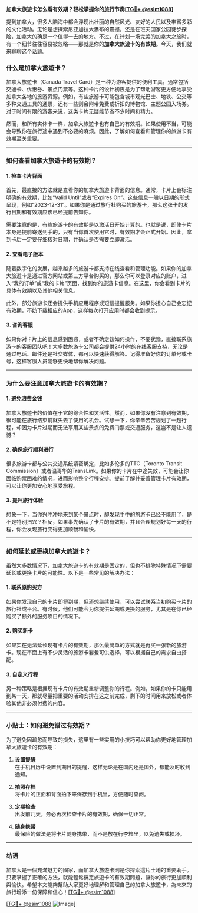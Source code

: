 **加拿大旅遊卡怎么看有效期？轻松掌握你的旅行节奏[[TG💪+ @esim1088](https://t.me/s/esim1088)]**

提到加拿大，很多人脑海中都会浮现出壮丽的自然风光、友好的人民以及丰富多彩的文化活动。无论是想探索尼亚加拉大瀑布的震撼，还是在班夫国家公园徒步探险，加拿大的确是一个值得一去的地方。不过，在计划一场完美的加拿大之旅时，有一个细节往往容易被忽略——那就是你的**加拿大旅遊卡的有效期**。今天，我们就来聊聊这个话题。

### 什么是加拿大旅遊卡？

加拿大旅遊卡（Canada Travel Card）是一种为游客提供的便利工具，通常包括交通卡、优惠券、景点门票等。这种卡片的设计初衷是为了帮助游客更方便地享受加拿大各地的旅游资源。例如，有些旅游卡可能包含城市观光巴士、地铁、公交等多种交通工具的通票，还有一些则会附带免费或折扣的博物馆、主题公园入场券。对于时间有限的游客来说，这类卡片无疑能节省不少时间和精力。

然而，和所有实体卡一样，加拿大旅遊卡也有自己的有效期。如果使用不当，可能会导致你在旅行途中遇到不必要的麻烦。因此，了解如何查看和管理你的旅游卡有效期至关重要。

---

### 如何查看加拿大旅遊卡的有效期？

#### 1. **检查卡片背面**
首先，最直接的方法就是查看你的加拿大旅遊卡背面的信息。通常，卡片上会标注明确的有效期，比如“Valid Until”或者“Expires On”。这些信息一般以日期的形式呈现，例如“2023-12-31”。如果你是通过旅行社购买的旅游卡，那么这张卡的发行日期和有效期应该已经提前告知你。

需要注意的是，有些旅游卡的有效期是以激活日开始计算的。也就是说，即使卡片本身是提前寄送到手的，只有当你首次使用它时，有效期才会正式开始。因此，拿到卡后一定要仔细核对日期，并确认是否需要立即激活。

#### 2. **查看电子版本**
随着数字化的发展，越来越多的旅游卡都支持在线查看和管理功能。如果你的加拿大旅遊卡是通过官方网站或第三方平台购买的，那么你可以登录对应的账户，进入“我的订单”或“我的卡片”页面，找到你的旅游卡信息。在这里，你会看到卡片的具体有效期以及其他相关信息。

此外，部分旅游卡还会提供手机应用程序或短信提醒服务。如果你担心自己会忘记有效期，不妨下载相应的App，这样每次打开应用时都会收到提示。

#### 3. **咨询客服**
如果你对卡片上的信息感到困惑，或者不确定该如何操作，不要犹豫，直接联系旅游卡的客服团队吧！大多数旅游卡公司都会提供24小时的在线客服支持，无论是通过电话、邮件还是社交媒体，都可以快速获得解答。记得准备好你的订单号或卡号，这样客服人员能够更快地帮你解决问题。

---

### 为什么要注意加拿大旅遊卡的有效期？

#### 1. **避免浪费金钱**
加拿大旅遊卡的价值在于它的综合性和灵活性。然而，如果你没有注意到有效期，很可能在旅行结束前就失去了使用的机会。试想一下，你辛辛苦苦规划了一趟行程，却因为卡片过期而无法享用某些景点的免费门票或交通服务，这岂不是让人遗憾？

#### 2. **确保旅行顺利进行**
很多旅游卡都与公共交通系统紧密绑定，比如多伦多的TTC（Toronto Transit Commission）或者温哥华的TransLink。如果你的卡片在中途失效，可能会让你面临购票困难的情况，进而影响整个行程安排。提前了解并妥善管理卡片有效期，可以让你更加安心地享受旅程。

#### 3. **提升旅行体验**
想象一下，当你兴冲冲地来到某个景点时，却发现手中的旅游卡已经不能用了，是不是特别扫兴？相反，如果事先确认了卡片的有效期，并且合理规划好每一天的行程，你会发现旅行变得更加顺畅和愉快。

---

### 如何延长或更换加拿大旅遊卡？

虽然大多数情况下，加拿大旅遊卡的有效期是固定的，但也不排除特殊情况下需要延长或更换卡片的可能性。以下是一些常见的解决办法：

#### 1. **联系原购买方**
如果你发现自己的卡片即将到期，但还想继续使用，可以尝试联系当初购买卡片的旅行社或平台。有时候，他们可能会为你提供延期或更换的服务，尤其是在你已经购买了额外的服务项目的情况下。

#### 2. **购买新卡**
如果实在无法延长现有卡片的有效期，那么最简单的方式就是再买一张新的旅游卡。现在市面上有不少灵活的旅游卡套餐可供选择，可以根据自己的需求自由搭配。

#### 3. **自定义行程**
另一种策略是根据现有卡片的有效期重新调整你的行程。例如，如果你的卡只能用到某一天，那就尽量把重要的活动安排在这之前完成，剩下的时间用来放松或者体验其他非必须付费的内容。

---

### 小贴士：如何避免错过有效期？

为了避免因疏忽而导致的损失，这里有一些实用的小技巧可以帮助你更好地管理加拿大旅遊卡的有效期：

1. **设置提醒**  
   在手机日历中设置到期日的提醒，这样无论是在国内还是国外，都能及时收到通知。
   
2. **拍照存档**  
   将卡片的正面和背面拍下来保存到手机里，方便随时查阅。

3. **定期检查**  
   出发前几天，务必再次检查卡片的有效期，确保一切正常。

4. **随身携带**  
   最保险的做法是将卡片随身携带，而不是放在行李箱里，以免遗失或损坏。

---

### 结语

加拿大是一個充滿魅力的國家，而加拿大旅遊卡則是你探索這片土地的重要助手。只要掌握了正確的方法，就能輕鬆搞定旅遊卡的有效期問題，讓你的旅行更加順利與愉快。希望本文能夠幫助大家更好地理解和管理自己的加拿大旅遊卡，為未來的旅行增添一份保障和信心！[[TG💪+ @esim1088](https://t.me/s/esim1088)] 

[[TG💪+ @esim1088](https://t.me/s/esim1088) ![Image](https://i.postimg.cc/4NQfJmqS/Snipaste-2025-05-13-00-14-12.png)]